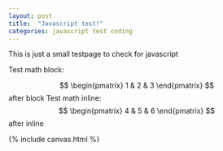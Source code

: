 ```yaml
---
layout: post
title:  "Javascript test!"
categories: javascript test coding
---
```


This is just a small testpage to check for javascript

Test math block: 

$$ \begin{pmatrix} 1 & 2 & 3 \end{pmatrix} $$ 
after block
Test math inline: $$ \begin{pmatrix} 4 & 5 & 6 \end{pmatrix} $$ after inline

{% include canvas.html %}

